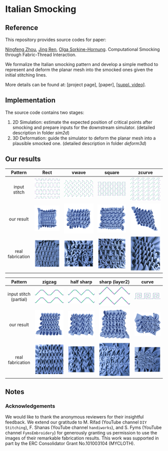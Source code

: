 # Italian Smocking



## Reference

This repository provides source codes for paper:

[Ningfeng Zhou](https://github.com/nifzhou), [Jing Ren](https://ren-jing.com/), [Olga Sorkine-Hornung](https://igl.ethz.ch/people/sorkine). Computational Smocking through Fabric-Thread Interaction.

We formalize the Italian smocking pattern and develop a simple method to represent and deform the planar mesh into the smocked ones given the initial stitching lines.

More details can be found at: [project page], [paper], [[suppl. video]](https://youtu.be/L6AdmSCmbFc).



## Implementation

The source code contains two stages:

1. 2D Simulation: estimate the expected position of critical points after smocking and prepare inputs for the downstream simulator. (detailed description in folder *sim2d*)
2. 3D Deformation: guide the simulator to deform the planar mesh into a plausible smocked one. (detailed description in folder *deform3d*)



## Our results

|     Pattern      |                             Rect                             |                            vwave                             |                            square                            |                            zcurve                            |
| :--------------: | :----------------------------------------------------------: | :----------------------------------------------------------: | :----------------------------------------------------------: | :----------------------------------------------------------: |
|   input stitch   |                  ![rect](./assets/rect.png)                  |                 ![vwave](./assets/vwave.png)                 |                ![square](./assets/square.png)                |                ![zcurve](./assets/zcurve.png)                |
|    our result    | ![image-20231105234742728](./assets/image-20231105234742728.png) | ![image-20231105234754337](./assets/image-20231105234754337.png) | ![image-20231105234801212](./assets/image-20231105234801212.png) | ![image-20231105234807580](./assets/image-20231105234807580.png) |
| real fabrication | ![image-20231105235307655](./assets/image-20231105235307655.png) | ![image-20231105235312129](./assets/image-20231105235312129.png) | ![image-20231105235323022](./assets/image-20231105235323022.png) | ![image-20231105235412321](./assets/image-20231105235412321.png) |

|        Pattern         |                            zigzag                            |                          half sharp                          |                        sharp (layer2)                        |                            curve                             |
| :--------------------: | :----------------------------------------------------------: | :----------------------------------------------------------: | :----------------------------------------------------------: | :----------------------------------------------------------: |
| input stitch (partial) |           ![zigzagLike0](./assets/zigzagLike0.png)           |           ![zigzagLike1](./assets/zigzagLike1.png)           |           ![zigzagLike2](./assets/zigzagLike2.png)           |                 ![curve](./assets/curve.png)                 |
|       our result       | ![image-20231105235723349](./assets/image-20231105235723349.png) | ![image-20231105234852426](./assets/image-20231105234852426.png) | ![image-20231105235717205](./assets/image-20231105235717205.png) | ![image-20231105235811735](./assets/image-20231105235811735.png) |
|    real fabrication    | ![image-20231105234834626](./assets/image-20231105234834626.png) | ![image-20231105234856118](./assets/image-20231105234856118.png) | <img src="./assets/image-20231105234903414.png" alt="image-20231105234903414" style="zoom:80%;" /> | <img src="./assets/image-20231105234949547.png" alt="image-20231105234949547" style="zoom:150%;" /> |



## Notes

### Acknowledgements

We would like to thank the anonymous reviewers for their insightful feedback. We extend our gratitude to M. Rifad (YouTube channel ``DIY Stitching``), F. Shanas (YouTube channel ``handiworks``), and S. Fyms (YouTube channel ``FymsEmbroidery``) for generously granting us permission to use the images of their remarkable fabrication results. This work was supported in part by the ERC Consolidator Grant No.101003104 (MYCLOTH).

